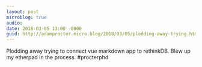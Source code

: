 ```yaml
---
layout: post
microblog: true
audio: 
date: 2018-03-05 13:00 -0000
guid: http://adamprocter.micro.blog/2018/03/05/plodding-away-trying.html
---
```

Plodding away trying to connect vue markdown app to rethinkDB. Blew up my etherpad in the process. #procterphd
